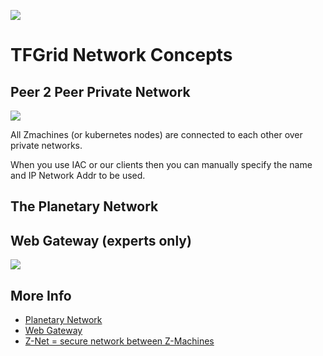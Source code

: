 ![ ](./getstarted/img/network_concepts_.jpg)

# TFGrid Network Concepts

## Peer 2 Peer Private Network

![ ](./getstarted/img/peer2peer_net_.jpg)

All Zmachines (or kubernetes nodes) are connected to each other over private networks.

When you use IAC or our clients then you can manually specify the name and IP Network Addr to be used.

## The Planetary Network

## Web Gateway (experts only)

![ ](./getstarted/img/webgw_.jpg)

## More Info

- [Planetary Network](https://library.threefold.me/info/threefold#/technology/threefold__planetary_network)
- [Web Gateway](https://library.threefold.me/info/threefold#/technology/threefold__webgw)
- [Z-Net = secure network between Z-Machines](https://library.threefold.me/info/threefold#/technology/threefold__znet)